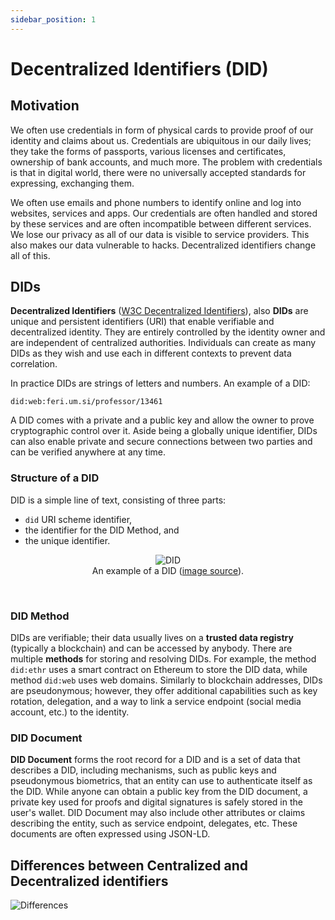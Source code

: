 ```yaml
---
sidebar_position: 1
---
```


# Decentralized Identifiers (DID)

## Motivation

We often use credentials in form of physical cards to provide proof of our identity and claims about us. Credentials are ubiquitous in our daily lives; they take the forms of passports, various licenses and certificates, ownership of bank accounts, and much more. The problem with credentials is that in digital world, there were no universally accepted standards for expressing, exchanging them.

We often use emails and phone numbers to identify online and log into websites, services and apps. Our credentials are often handled and stored by these services and are often incompatible between different services. We lose our privacy as all of our data is visible to service providers. This also makes our data vulnerable to hacks. Decentralized identifiers change all of this.

## DIDs

**Decentralized Identifiers** ([W3C Decentralized Identifiers](https://www.w3.org/TR/did-core/)), also **DIDs** are unique and persistent identifiers (URI) that enable verifiable and decentralized identity. They are entirely controlled by the identity owner and are independent of centralized authorities. Individuals can create as many DIDs as they wish and use each in different contexts to prevent data correlation.

In practice DIDs are strings of letters and numbers. An example of a DID:

`did:web:feri.um.si/professor/13461`

A DID comes with a private and a public key and allow the owner to prove cryptographic control over it. Aside being a globally unique identifier, DIDs can also enable private and secure connections between two parties and can be verified anywhere at any time.

### Structure of a DID

DID is a simple line of text, consisting of three parts:

- `did` URI scheme identifier,
- the identifier for the DID Method, and
- the unique identifier.

<center>
    
<img src="https://www.w3.org/TR/did-core/diagrams/parts-of-a-did.svg" alt="DID" /><br />
    An example of a DID (<a href="https://www.w3.org/TR/did-core/diagrams/parts-of-a-did.svg">image source</a>).

</center>

<br />

### DID Method

DIDs are verifiable; their data usually lives on a **trusted data registry** (typically a blockchain) and can be accessed by anybody. There are multiple **methods** for storing and resolving DIDs. For example, the method `did:ethr` uses a smart contract on Ethereum to store the DID data, while method `did:web` uses web domains. Similarly to blockchain addresses, DIDs are pseudonymous; however, they offer additional capabilities such as key rotation, delegation, and a way to link a service endpoint (social media account, etc.) to the identity.

### DID Document

**DID Document** forms the root record for a DID and is a set of data that describes a DID, including mechanisms, such as public keys and pseudonymous biometrics, that an entity can use to authenticate itself as the DID. While anyone can obtain a public key from the DID document, a private key used for proofs and digital signatures is safely stored in the user's wallet. DID Document may also include other attributes or claims describing the entity, such as service endpoint, delegates, etc. These documents are often expressed using JSON-LD.

## Differences between Centralized and Decentralized identifiers

![Differences](https://i.imgur.com/8QimX0x.png)

